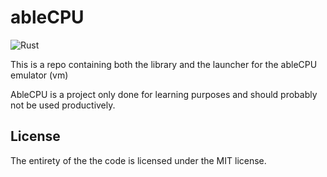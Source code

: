 # ableCPU
![Rust](https://img.shields.io/badge/rust-%23000000.svg?style=for-the-badge&logo=rust&logoColor=white)

This is a repo containing both the library and the launcher for the ableCPU emulator (vm)

AbleCPU is a project only done for learning purposes and should probably not be used productively.

## License

The entirety of the the code is licensed under the MIT license.
